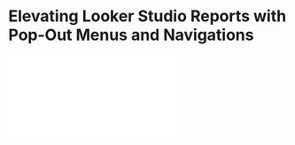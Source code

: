 # Elevating Looker Studio Reports with Pop-Out Menus and Navigations

![Nav menu](assests/nav%20menu.pdf)
